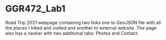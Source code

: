 # GGR472_Lab1

Road Trip 2021 webpage containing two links one to GeoJSON file with all the places I hiked and visited and another to external website. The page also has a navbar with two additional tabs: Photos and Contact.
